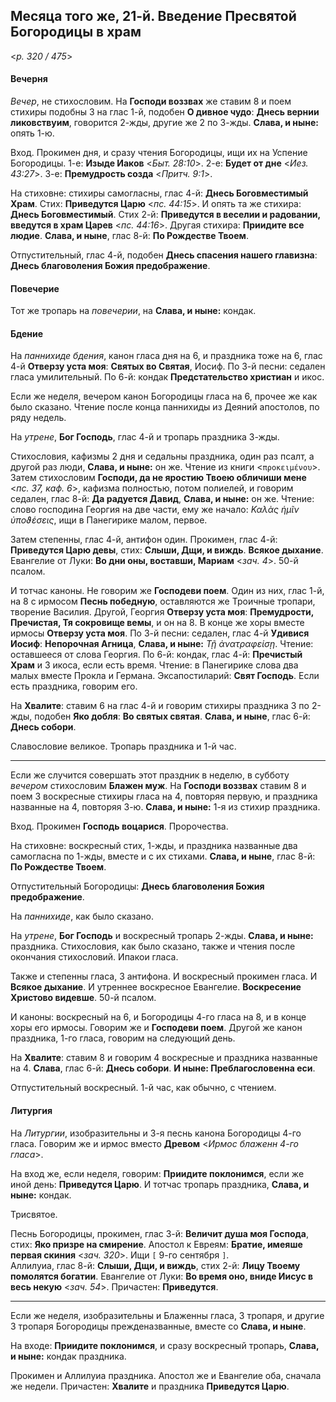 
## Месяца того же, 21-й. Введение Пресвятой Богородицы в храм

<*p. 320 / 475*>

#### Вечерня

*Вечер*, не стихословим. На **Господи воззвах** же ставим 8 и поем стихиры подобны 3 на глас 1-й, подобен 
**О дивное чудо**: **Днесь вернии ликовствуим**, говорится 2-жды, другие же 2 по 3-жды. 
**Слава, и ныне:** опять 1-ю. 

Вход. Прокимен дня, и сразу чтения Богородицы, ищи их на Успение Богородицы. 
1-е: **Изыде Иаков** <*Быт. 28:10*>. 
2-е: **Будет от дне** <*Иез. 43:27*>. 
3-е: **Премудрость созда** <*Притч. 9:1*>. 

На стиховне: стихиры самогласны, глас 4-й: **Днесь Боговместимый Храм**. 
Стих: **Приведутся Царю** <*пс. 44:15*>. И опять та же стихира: **Днесь Боговместимый**.
Стих 2-й: **Приведутся в веселии и радовании, введутся в храм Царев** <*пс. 44:16*>. Другая стихира: 
**Приидите все людие**. **Слава, и ныне**, глас 8-й: **По Рождестве Твоем**. 

Отпустительный, глас 4-й, подобен **Днесь спасения нашего главизна**: **Днесь благоволения Божия 
предображение**.  

#### Повечерие

Тот же тропарь на *повечерии*, на **Слава, и ныне:** кондак.

#### Бдение

На *паннихиде бдения*, канон гласа дня на 6, и праздника тоже на 6, глас 4-й **Отверзу уста моя**: 
**Святых во Святая**, Иосиф. 
По 3-й песни: седален гласа умилительный. 
По 6-й: кондак **Предстательство христиан** и икос. 

Если же неделя, вечером канон Богородицы гласа на 6, прочее же как было сказано. Чтение после конца 
паннихиды из Деяний апостолов, по ряду недель. 

На *утрене*, **Бог Господь**, глас 4-й и тропарь праздника 3-жды. 

Стихословия, кафизмы 2 дня и седальны праздника, один раз псалт, а другой раз люди, **Слава, и ныне:** 
он же. Чтение из книги <`προκειμένου`>. 
Затем стихословим **Господи, да не яростию Твоею обличиши мене** <*пс. 37, каф. 6*>, кафизма полностью, 
потом полиелей, и говорим седален, глас 8-й: **Да радуется Давид**, **Слава, и ныне:** он же. 
Чтение: слово господина Георгия на две части, ему же начало: *Καλὰς ἡμῖν ὐποϑέσεις*, ищи в Панегирике 
малом, первое. 

Затем степенны, глас 4-й, антифон один. Прокимен, глас 4-й: **Приведутся Царю девы**, стих: 
**Слыши, Дщи, и виждь**. **Всякое дыхание**. Евангелие от Луки: **Во дни оны, воставши, Мариам** 
<*зач. 4*>. 50-й псалом. 

И тотчас каноны. Не говорим же **Господеви поем**. Один из них, глас 1-й, на 8 с ирмосом **Песнь победную**, 
оставляются же Троичные тропари, творение Василия. Другой, Георгия **Отверзу уста моя**: **Премудрости, 
Пречистая, Тя сокровище вемы**, и он на 8. В конце же хоры вместе ирмосы **Отверзу уста моя**. 
По 3-й песни: седален, глас 4-й **Удивися Иосиф**: **Непорочная Агница**, **Слава, и ныне:** 
*Τῇ ἀνατραφείσῃ*. Чтение: оставшееся от слова Георгия. 
По 6-й: кондак, глас 4-й: **Пречистый Храм** и 3 икоса, если есть время. Чтение: в Панегирике слова 
два малых вместе Прокла и Германа. 
Эксапостиларий: **Свят Господь**. Если есть праздника, говорим его. 

На **Хвалите**: ставим 6 на глас 4-й и говорим стихиры праздника 3 по 2-жды, подобен **Яко добля**: 
**Во святых святая**. **Слава, и ныне**, глас 6-й: **Днесь собори**. 

Славословие великое. Тропарь праздника и 1-й час. 

---

Если же случится совершать этот праздник в неделю, в субботу *вечером* стихословим **Блажен муж**. 
На **Господи воззвах** ставим 8 и поем 3 воскресные стихиры гласа на 4, повторяя первую, и праздника 
названные на 4, повторяя 3-ю. **Слава, и ныне:** 1-я из стихир праздника. 

Вход. Прокимен **Господь воцарися**. Пророчества. 

На стиховне: воскресный стих, 1-жды, и праздника названные два самогласна по 1-жды, вместе и с их 
стихами. **Слава, и ныне**, глас 8-й: **По Рождестве Твоем**. 

Отпустительный Богородицы: **Днесь благоволения Божия предображение**. 

На *паннихиде*, как было сказано. 

На *утрене*, **Бог Господь** и воскресный тропарь 2-жды. **Слава, и ныне:** праздника. 
Стихословия, как было сказано, также и чтения после окончания стихословий. Ипакои гласа. 

Также и степенны гласа, 3 антифона. И воскресный прокимен гласа. И **Всякое дыхание**. 
И утреннее воскресное Евангелие. **Воскресение Христово видевше**. 50-й псалом. 

И каноны: воскресный на 6, и Богородицы 4-го гласа на 8, и в конце хоры его ирмосы. Говорим же 
и **Господеви поем**. Другой же канон праздника, 1-го гласа, говорим на следующий день. 

На **Хвалите**: ставим 8 и говорим 4 воскресные и праздника названные на 4. 
**Слава**, глас 6-й: **Днесь собори**. **И ныне: Преблагословенна еси**. 

Отпустительный воскресный. 1-й час, как обычно, с чтением. 

#### Литургия

На *Литургии*, изобразительны и 3-я песнь канона Богородицы 4-го гласа. Говорим же и ирмос 
вместо **Древом** <*Ирмос блаженн 4-го гласа*>. 

На вход же, если неделя, говорим: **Приидите поклонимся**, если же иной день: **Приведутся Царю**. 
И тотчас тропарь праздника, **Слава, и ныне:** кондак.

Трисвятое.

Песнь Богородицы, прокимен, глас 3-й: **Величит душа моя Господа**, стих: **Яко призре на смирение**. 
Апостол к Евреям: **Братие, имеяше первая скиния** <*зач. 320*>. Ищи `[` 9-го сентября `]`.  
Аллилуиа, глас 8-й: **Слыши, Дщи, и виждь**, стих 2-й: **Лицу Твоему помолятся богатии**. 
Евангелие от Луки: **Во время оно, вниде Иисус в весь некую** <*зач. 54*>. 
Причастен: **Приведутся**. 

---

Если же неделя, изобразительны и Блаженны гласа, 3 тропаря, и другие 3 тропаря Богородицы 
прежденазванные, вместе со **Слава, и ныне**. 

На входе: **Приидите поклонимся**, и сразу воскресный тропарь, **Слава, и ныне:** кондак праздника. 

Прокимен и Аллилуиа праздника. 
Апостол же и Евангелие оба, сначала же недели. 
Причастен: **Хвалите** и праздника **Приведутся Царю**. 
